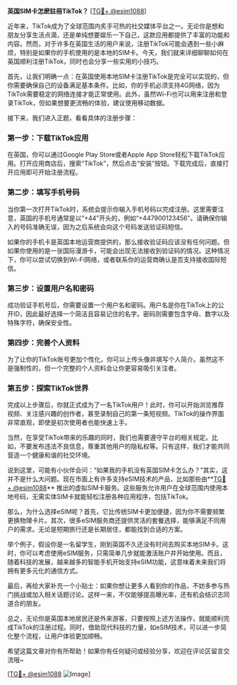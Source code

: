 **英国SIM卡怎麽註冊TikTok？** [[TG💪+ @esim1088](https://t.me/s/esim1088)]

近年来，TikTok成为了全球范围内炙手可热的社交媒体平台之一。无论你是想和朋友分享生活点滴，还是单纯想要娱乐一下自己，这款应用都提供了丰富的功能和内容。然而，对于许多在英国生活的用户来说，注册TikTok可能会遇到一些小麻烦，特别是如果你的手机使用的是本地的SIM卡。今天，我们就来详细聊聊如何在英国顺利注册TikTok，同时也会分享一些实用的小技巧。

首先，让我们明确一点：在英国使用本地SIM卡注册TikTok是完全可以实现的，但你需要确保自己的设备满足基本条件。比如，你的手机必须支持4G网络，因为TikTok需要稳定的网络连接才能正常使用。此外，虽然Wi-Fi也可以用来注册和登录TikTok，但如果想要更流畅的体验，建议使用移动数据。

接下来，我们进入正题，看看具体的注册步骤：

### 第一步：下载TikTok应用

在英国，你可以通过Google Play Store或者Apple App Store轻松下载TikTok应用。打开应用商店后，搜索“TikTok”，然后点击“安装”按钮。下载完成后，直接打开应用即可开始注册流程。

### 第二步：填写手机号码

当你第一次打开TikTok时，系统会提示你输入手机号码以完成注册。这里需要注意，英国的手机号通常是以“+44”开头的，例如“+447900123456”。请确保你输入的号码准确无误，因为之后系统会向这个号码发送验证码短信。

如果你的手机卡是英国本地运营商提供的，那么接收验证码应该没有任何问题。但如果你使用的是一张国际漫游卡，可能会出现无法接收到验证码的情况。这种情况下，你可以尝试切换到Wi-Fi网络，或者联系你的运营商确认是否支持接收国际短信。

### 第三步：设置用户名和密码

成功验证手机号后，你需要设置一个用户名和密码。用户名是你在TikTok上的公开ID，因此最好选择一个简洁且容易记住的名字。密码则需要包含字母、数字以及特殊字符，确保安全性。

### 第四步：完善个人资料

为了让你的TikTok账号更加个性化，你可以上传头像并填写个人简介。虽然这不是强制性的，但一个完整的个人资料会让你更容易吸引关注者。

### 第五步：探索TikTok世界

完成以上步骤后，你就正式成为了一名TikTok用户！此时，你可以开始浏览推荐视频、关注感兴趣的创作者，甚至录制自己的第一条短视频。TikTok的操作界面非常直观，即使是初次使用者也能快速上手。

当然，在享受TikTok带来的乐趣的同时，我们也需要遵守平台的相关规定。比如，不要发布违法不良信息，尊重其他用户的隐私权等。只有这样，我们才能共同营造一个健康和谐的社交环境。

说到这里，可能有小伙伴会问：“如果我的手机没有英国SIM卡怎么办？”其实，这并不是什么大问题。现在市面上有许多支持eSIM技术的产品，比如那些由**[TG💪+ @esim1088](https://t.me/s/esim1088)** 推出的虚拟SIM卡服务。这些服务允许用户在全球范围内使用本地号码，无需实体SIM卡就能轻松注册各种应用程序，包括TikTok。

那么，为什么选择eSIM呢？首先，它比传统SIM卡更加便捷，因为你不需要频繁更换物理卡片。其次，很多eSIM服务商还提供灵活的套餐选择，能够满足不同用户的需求。无论是短期旅行还是长期居住，都能找到合适的方案。

举个例子，假设你是一名留学生，刚到英国不久还没有时间去购买本地SIM卡。这时，你可以考虑使用eSIM服务，只需简单几步就能激活账户并开始使用。而且，随着科技的发展，越来越多的智能手机开始支持eSIM功能，这意味着未来我们将拥有更多元化的通信方式。

最后，再给大家补充一个小贴士：如果你想让更多人看到你的作品，不妨多参与热门挑战或加入相关话题讨论。这样一来，不仅能够提高曝光率，还有机会结识志同道合的朋友。

总之，无论你是英国本地居民还是外来游客，只要按照上述方法操作，就能顺利完成TikTok的注册过程。同时，借助现代科技的力量，如eSIM技术，可以进一步简化整个流程，让用户体验更加顺畅。

希望这篇文章对你有所帮助！如果你有任何疑问或经验分享，欢迎在评论区留言交流哦~ 

[[TG💪+ @esim1088](https://t.me/s/esim1088) ![Image](https://i.postimg.cc/4NQfJmqS/Snipaste-2025-05-13-00-14-12.png)]